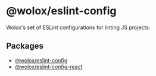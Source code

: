 # @wolox/eslint-config

Wolox's set of ESLint configurations for linting JS projects.

## Packages

- [@wolox/eslint-config](./javascript)
- [@wolox/eslint-config-react](./react)